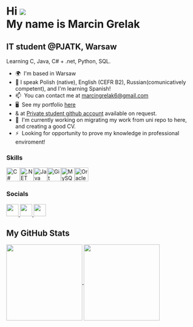 <!--
**laaaaaaaaga/laaaaaaaaga** is a ✨ _special_ ✨ repository because its `README.md` (this file) appears on your GitHub profile.

## Here are some ideas to get you started:

## - 🔭 I’m currently working on ...
## - 🌱 I’m currently learning ...
## - 👯 I’m looking to collaborate on ...
## - 🤔 I’m looking for help with ...
## -  Ask me about ...
## -  How to reach me: ...
## - 😄 Pronouns: ...
## - ⚡ Fun fact: ...
-->
Hi ![](https://user-images.githubusercontent.com/18350557/176309783-0785949b-9127-417c-8b55-ab5a4333674e.gif)
<br>
My name is Marcin Grelak</br>
====================================================================================================================================

IT student @PJATK, Warsaw
-------------------------

Learning C, Java, C# + .net, Python, SQL.

* 🌍  I'm based in Warsaw
* 💬  I speak Polish (native), English (CEFR B2), Russian(comunicatively competent), and I'm learning Spanish!
* 📫  You can contact me at [marcingrelak6@gmail.com](mailto:marcingrelak6@gmail.com)
* 🖥️  See my portfolio [here](http://github.com/laaaaaaaaga)
* & at [Private student github account](http://github.com/s21258) available on request.
* 🚀  I'm currently working on migrating my work from uni repo to here, and creating a good CV. 
* ⚡  Looking for opportunity to prove my knowledge in professional enviroment!
<!--
* 🚀  I'm currently working on [engineering thesis in cybersecurity](http://127.0.0.1)
* 🧠  I'm learning Blazor
-->

### Skills


<p align="left">
<a href="https://docs.microsoft.com/en-us/dotnet/csharp/" target="_blank" rel="noreferrer"><img src="https://raw.githubusercontent.com/danielcranney/readme-generator/main/public/icons/skills/csharp-colored.svg" width="36" height="36" alt="C#" /><a href="https://dotnet.microsoft.com/en-us/" target="_blank" rel="noreferrer"><img src="https://raw.githubusercontent.com/danielcranney/readme-generator/main/public/icons/skills/dot-net-colored.svg" width="36" height="36" alt=".NET" /></a></a><a href="https://www.oracle.com/java/" target="_blank" rel="noreferrer"><img src="https://raw.githubusercontent.com/danielcranney/readme-generator/main/public/icons/skills/java-colored.svg" width="36" height="36" alt="Java" /></a><a href="https://git-scm.com/" target="_blank" rel="noreferrer"><img src="https://raw.githubusercontent.com/danielcranney/readme-generator/main/public/icons/skills/git-colored.svg" width="36" height="36" alt="Git" /></a><a href="https://www.mysql.com/" target="_blank" rel="noreferrer"><img src="https://raw.githubusercontent.com/danielcranney/readme-generator/main/public/icons/skills/mysql-colored.svg" width="36" height="36" alt="MySQL" /></a><a href="https://www.oracle.com/uk/index.html" target="_blank" rel="noreferrer"><img src="https://raw.githubusercontent.com/danielcranney/readme-generator/main/public/icons/skills/oracle-colored.svg" width="36" height="36" alt="Oracle" /></a>
</p>


### Socials

 <a href="https://www.facebook.com/marcin.grelak.3" target="_blank" rel="noreferrer"> <picture> <source media="(prefers-color-scheme: dark)" srcset="https://raw.githubusercontent.com/danielcranney/readme-generator/main/public/icons/socials/facebook-dark.svg" /> <source media="(prefers-color-scheme: light)" srcset="https://raw.githubusercontent.com/danielcranney/readme-generator/main/public/icons/socials/facebook.svg" /> <img src="https://raw.githubusercontent.com/danielcranney/readme-generator/main/public/icons/socials/facebook.svg" width="32" height="32" /> </picture> </a> <a href="https://www.github.com/laaaaaaaaga" target="_blank" rel="noreferrer"> <picture> <source media="(prefers-color-scheme: dark)" srcset="https://raw.githubusercontent.com/danielcranney/readme-generator/main/public/icons/socials/github-dark.svg" /> <source media="(prefers-color-scheme: light)" srcset="https://raw.githubusercontent.com/danielcranney/readme-generator/main/public/icons/socials/github.svg" /> <img src="https://raw.githubusercontent.com/danielcranney/readme-generator/main/public/icons/socials/github.svg" width="32" height="32" /> </picture> </a> <a href="https://www.linkedin.com/in/marcin-grelak-040489174" target="_blank" rel="noreferrer"> <picture> <source media="(prefers-color-scheme: dark)" srcset="https://raw.githubusercontent.com/danielcranney/readme-generator/main/public/icons/socials/linkedin-dark.svg" /> <source media="(prefers-color-scheme: light)" srcset="https://raw.githubusercontent.com/danielcranney/readme-generator/main/public/icons/socials/linkedin.svg" /> <img src="https://raw.githubusercontent.com/danielcranney/readme-generator/main/public/icons/socials/linkedin.svg" width="32" height="32" /></picture></a>
<!--
### Badges
-->
## <b>My GitHub Stats</b>


<a href="https://github.com/laaaaaaaaga">
  <img height=200 align="center" src="https://first-vercel-repo-murex.vercel.app/api?username=laaaaaaaaga&show_icons=true&theme=cobalt&card_width=220" />
</a>
<a href="https://github.com/laaaaaaaaga">
  <img height=200 align="center" src="https://first-vercel-repo-murex.vercel.app/api/top-langs/?username=laaaaaaaaga&theme=cobalt&layout=compact&langs_count=8&card_width=220" />
</a>


<!--

more options for stats for future upgrades
&hide=stars,commits,prs,issues,contribs
&show=reviews,discussions_started,discussions_answered,prs_merged,prs_merged_percentage

-->
